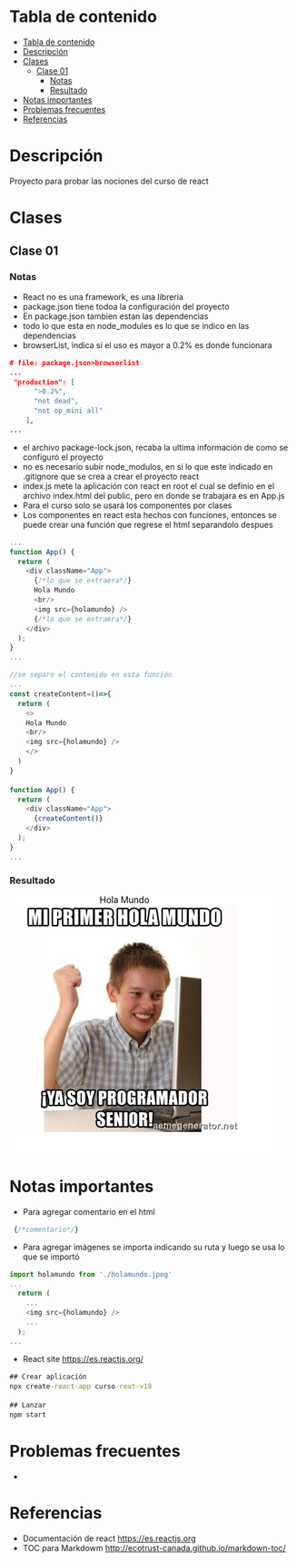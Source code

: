# Tabla de contenido

- [Tabla de contenido](#tabla-de-contenido)
- [Descripción](#descripci-n)
- [Clases](#clases)
  * [Clase 01](#clase-01)
    + [Notas](#notas)
    + [Resultado](#resultado)
- [Notas importantes](#notas-importantes)
- [Problemas frecuentes](#problemas-frecuentes)
- [Referencias](#referencias)




# Descripción
Proyecto para probar las nociones del curso de react

# Clases

## Clase 01
### Notas
- React no es una framework, es una librería
- package.json tiene todoa la configuración del proyecto
- En package.json tambien estan las dependencias
- todo lo que esta en node_modules es lo que se indico en las dependencias
- browserList, indica si el uso es mayor a 0.2% es donde funcionara
```json
# file: package.json>browserlist
...
 "production": [
      ">0.2%",
      "not dead",
      "not op_mini all"
    ],
...
```
- el archivo package-lock.json, recaba la ultima información de como se configuró el proyecto
- no es necesario subir node_modulos, en si lo que este indicado en .gitignore que se crea a crear el proyecto react
- index.js mete la aplicación con react en root el cual se definio en el archivo index.html del public, pero en donde se trabajara es en App.js
- Para el curso solo se usará los componentes por clases
- Los componentes en react esta hechos con funciones, entonces se puede crear una función que regrese el html separandolo despues

```js
...
function App() {
  return (
    <div className="App">
      {/*lo que se extraera*/}
      Hola Mundo
      <br/>
      <img src={holamundo} />
      {/*lo que se extraera*/}
    </div>
  );
}
...
```

```js
//se separo el contenido en esta función
...
const createContent=()=>{
  return (
    <>
    Hola Mundo
    <br/>
    <img src={holamundo} />
    </>
  )
}

function App() {
  return (
    <div className="App">
      {createContent()}
    </div>
  );
}
...
```
### Resultado
<img src="captures_web_preview/clase01.png">

# Notas importantes
- Para agregar comentario en el html 
```js
 {/*comentario*/}
```
- Para agregar imágenes se importa indicando su ruta y luego se usa lo que se importó

```js
import holamundo from './holamundo.jpeg'
...
  return (
    ...
    <img src={holamundo} />
    ...
  );
...
```
- React site https://es.reactjs.org/


```cmd
## Crear aplicación
npx create-react-app curso-reat-v18

## Lanzar
npm start
```


# Problemas frecuentes

- 

# Referencias

- Documentación de react 
https://es.reactjs.org
- TOC para Markdowm 
http://ecotrust-canada.github.io/markdown-toc/
